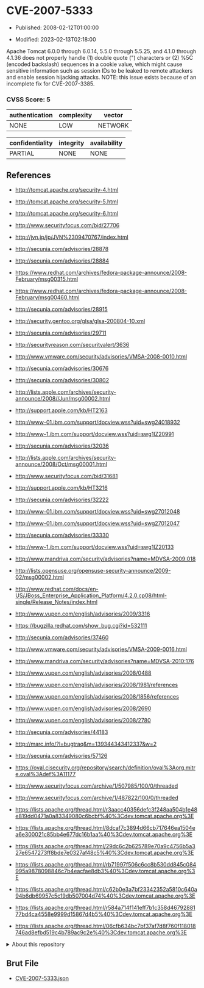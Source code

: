 # CVE-2007-5333

- Published: 2008-02-12T01:00:00

- Modified: 2023-02-13T02:18:00

Apache Tomcat 6.0.0 through 6.0.14, 5.5.0 through 5.5.25, and 4.1.0 through 4.1.36 does not properly handle (1) double quote (") characters or (2) %5C (encoded backslash) sequences in a cookie value, which might cause sensitive information such as session IDs to be leaked to remote attackers and enable session hijacking attacks. NOTE: this issue exists because of an incomplete fix for CVE-2007-3385.

### CVSS Score: **5**

| authentication | complexity | vector |
| --- | --- | --- |
| NONE | LOW | NETWORK |

| confidentiality | integrity | availability |
| --- | --- | --- |
| PARTIAL | NONE | NONE |

## References

* http://tomcat.apache.org/security-4.html

* http://tomcat.apache.org/security-5.html

* http://tomcat.apache.org/security-6.html

* http://www.securityfocus.com/bid/27706

* http://jvn.jp/jp/JVN%2309470767/index.html

* http://secunia.com/advisories/28878

* http://secunia.com/advisories/28884

* https://www.redhat.com/archives/fedora-package-announce/2008-February/msg00315.html

* https://www.redhat.com/archives/fedora-package-announce/2008-February/msg00460.html

* http://secunia.com/advisories/28915

* http://security.gentoo.org/glsa/glsa-200804-10.xml

* http://secunia.com/advisories/29711

* http://securityreason.com/securityalert/3636

* http://www.vmware.com/security/advisories/VMSA-2008-0010.html

* http://secunia.com/advisories/30676

* http://secunia.com/advisories/30802

* http://lists.apple.com/archives/security-announce/2008//Jun/msg00002.html

* http://support.apple.com/kb/HT2163

* http://www-01.ibm.com/support/docview.wss?uid=swg24018932

* http://www-1.ibm.com/support/docview.wss?uid=swg1IZ20991

* http://secunia.com/advisories/32036

* http://lists.apple.com/archives/security-announce/2008/Oct/msg00001.html

* http://www.securityfocus.com/bid/31681

* http://support.apple.com/kb/HT3216

* http://secunia.com/advisories/32222

* http://www-01.ibm.com/support/docview.wss?uid=swg27012048

* http://www-01.ibm.com/support/docview.wss?uid=swg27012047

* http://secunia.com/advisories/33330

* http://www-1.ibm.com/support/docview.wss?uid=swg1IZ20133

* http://www.mandriva.com/security/advisories?name=MDVSA-2009:018

* http://lists.opensuse.org/opensuse-security-announce/2009-02/msg00002.html

* http://www.redhat.com/docs/en-US/JBoss_Enterprise_Application_Platform/4.2.0.cp08/html-single/Release_Notes/index.html

* http://www.vupen.com/english/advisories/2009/3316

* https://bugzilla.redhat.com/show_bug.cgi?id=532111

* http://secunia.com/advisories/37460

* http://www.vmware.com/security/advisories/VMSA-2009-0016.html

* http://www.mandriva.com/security/advisories?name=MDVSA-2010:176

* http://www.vupen.com/english/advisories/2008/0488

* http://www.vupen.com/english/advisories/2008/1981/references

* http://www.vupen.com/english/advisories/2008/1856/references

* http://www.vupen.com/english/advisories/2008/2690

* http://www.vupen.com/english/advisories/2008/2780

* http://secunia.com/advisories/44183

* http://marc.info/?l=bugtraq&m=139344343412337&w=2

* http://secunia.com/advisories/57126

* https://oval.cisecurity.org/repository/search/definition/oval%3Aorg.mitre.oval%3Adef%3A11177

* http://www.securityfocus.com/archive/1/507985/100/0/threaded

* http://www.securityfocus.com/archive/1/487822/100/0/threaded

* https://lists.apache.org/thread.html/r3aacc40356defc3f248aa504b1e48e819dd0471a0a83349080c6bcbf%40%3Cdev.tomcat.apache.org%3E

* https://lists.apache.org/thread.html/8dcaf7c3894d66cb717646ea1504ea6e300021c85bb4e677dc16b1aa%40%3Cdev.tomcat.apache.org%3E

* https://lists.apache.org/thread.html/29dc6c2b625789e70a9c4756b5a327e6547273ff8bde7e0327af48c5%40%3Cdev.tomcat.apache.org%3E

* https://lists.apache.org/thread.html/rb71997f506c6cc8b530dd845c084995a9878098846c7b4eacfae8db3%40%3Cdev.tomcat.apache.org%3E

* https://lists.apache.org/thread.html/c62b0e3a7bf23342352a5810c640a94b6db69957c5c19db507004d74%40%3Cdev.tomcat.apache.org%3E

* https://lists.apache.org/thread.html/r584a714f141eff7b1c358d4679288177bd4ca4558e9999d15867d4b5%40%3Cdev.tomcat.apache.org%3E

* https://lists.apache.org/thread.html/06cfb634bc7bf37af7d8f760f118018746ad8efbd519c4b789ac9c2e%40%3Cdev.tomcat.apache.org%3E

<details>
<summary>About this repository</summary> 

  This repository is part of the project [Live Hack CVE](https://github.com/Live-Hack-CVE). Main website can be found [www.live-hack.org](https://www.live-hack.org) 
  
  Made by [Sn0wAlice](https://github.com/Sn0wAlice) for the people that care about security and need to have a feed of the latest CVEs. Hope you enjoy it, don't forget to star the repo and follow me on [Twitter](https://twitter.com/Sn0wAlice) and [Github](https://github.com/Sn0wAlice). And that is my [personnal website](https://www.alice-snow.me/)

  - [Home Page](https://github.com/Live-Hack-CVE)
  - [Framework](https://github.com/Live-Hack-CVE/cve-framework)
  - [CVE database](https://github.com/Live-Hack-CVE/full_database)
  - [Changelog](https://github.com/Live-Hack-CVE/Changelog)
</details>

## Brut File

* [CVE-2007-5333.json](https://raw.githubusercontent.com/Live-Hack-CVE/full_database/main/cves/2007/CVE-2007-5333.json)

